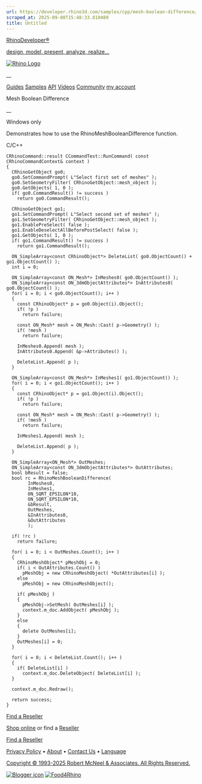 ```yaml
---
url: https://developer.rhino3d.com/samples/cpp/mesh-boolean-difference/
scraped_at: 2025-09-08T15:48:33.810489
title: Untitled
---
```


[RhinoDeveloper®](/)

[design, model, present, analyze, realize...](/)

[![Rhino Logo](https://developer.rhino3d.com/images/rhinodevlogo.png)](/)

__

[Guides](https://developer.rhino3d.com/guides)
[Samples](https://developer.rhino3d.com/samples)
[API](https://developer.rhino3d.com/api)
[Videos](https://developer.rhino3d.com/videos)
[Community](https://discourse.mcneel.com/c/rhino-developer) [my account
](https://www.rhino3d.com/my-account/ "Manage your account, licenses, and
teams")

Mesh Boolean Difference

__

Windows only

Demonstrates how to use the RhinoMeshBooleanDifference function.

C/C++

    
    
    CRhinoCommand::result CCommandTest::RunCommand( const CRhinoCommandContext& context )
    {
      CRhinoGetObject go0;
      go0.SetCommandPrompt( L"Select first set of meshes" );
      go0.SetGeometryFilter( CRhinoGetObject::mesh_object );
      go0.GetObjects( 1, 0 );
      if( go0.CommandResult() != success )
        return go0.CommandResult();
    
      CRhinoGetObject go1;
      go1.SetCommandPrompt( L"Select second set of meshes" );
      go1.SetGeometryFilter( CRhinoGetObject::mesh_object );
      go1.EnablePreSelect( false );
      go1.EnableDeselectAllBeforePostSelect( false );
      go1.GetObjects( 1, 0 );
      if( go1.CommandResult() != success )
        return go1.CommandResult();
    
      ON_SimpleArray<const CRhinoObject*> DeleteList( go0.ObjectCount() + go1.ObjectCount() );
      int i = 0;
    
      ON_SimpleArray<const ON_Mesh*> InMeshes0( go0.ObjectCount() );
      ON_SimpleArray<const ON_3dmObjectAttributes*> InAttributes0( go0.ObjectCount() );
      for( i = 0; i < go0.ObjectCount(); i++ )
      {
        const CRhinoObject* p = go0.Object(i).Object();
        if( !p )
          return failure;
    
        const ON_Mesh* mesh = ON_Mesh::Cast( p->Geometry() );
        if( !mesh )
          return failure;
    
        InMeshes0.Append( mesh );
        InAttributes0.Append( &p->Attributes() );
    
        DeleteList.Append( p );
      }
    
      ON_SimpleArray<const ON_Mesh*> InMeshes1( go1.ObjectCount() );
      for( i = 0; i < go1.ObjectCount(); i++ )
      {
        const CRhinoObject* p = go1.Object(i).Object();
        if( !p )
          return failure;
    
        const ON_Mesh* mesh = ON_Mesh::Cast( p->Geometry() );
        if( !mesh )
          return failure;
    
        InMeshes1.Append( mesh );
    
        DeleteList.Append( p );
      }
    
      ON_SimpleArray<ON_Mesh*> OutMeshes;
      ON_SimpleArray<const ON_3dmObjectAttributes*> OutAttributes;
      bool bResult = false;
      bool rc = RhinoMeshBooleanDifference(
            InMeshes0,
            InMeshes1,
            ON_SQRT_EPSILON*10,
            ON_SQRT_EPSILON*10,
            &bResult,
            OutMeshes,
            &InAttributes0,
            &OutAttributes
            );
    
      if( !rc )
        return failure;
    
      for( i = 0; i < OutMeshes.Count(); i++ )
      {
        CRhinoMeshObject* pMeshObj = 0;
        if( i < OutAttributes.Count() )
          pMeshObj = new CRhinoMeshObject( *OutAttributes[i] );
        else
          pMeshObj = new CRhinoMeshObject();
    
        if( pMeshObj )
        {
          pMeshObj->SetMesh( OutMeshes[i] );
          context.m_doc.AddObject( pMeshObj );
        }
        else
        {
          delete OutMeshes[i];
        }
        OutMeshes[i] = 0;
      }
    
      for( i = 0; i < DeleteList.Count(); i++ )
      {
        if( DeleteList[i] )
          context.m_doc.DeleteObject( DeleteList[i] );
      }
    
      context.m_doc.Redraw();
    
      return success;
    }
    

  

[Find a Reseller](https://www.rhino3d.com/sales)

[Shop online](https://www.rhino3d.com/store) or find a
[Reseller](https://www.rhino3d.com/sales)

[Find a Reseller](https://www.rhino3d.com/sales)

[Privacy Policy](https://www.rhino3d.com/privacy) •
[About](https://www.rhino3d.com/mcneel/about) • [Contact
Us](https://www.rhino3d.com/mcneel/contact) • [
Language](https://www.rhino3d.com/language "Change to a different region or
language")

[Copyright © 1993-2025 Robert McNeel & Associates. All Rights
Reserved.](https://www.rhino3d.com/mcneel/about)

[](https://www.facebook.com/McNeelRhinoceros/)
[](https://twitter.com/bobmcneel) [](https://www.linkedin.com/groups/75313/)
[](https://www.youtube.com/user/RhinoGuide/videos) [](https://vimeo.com/rhino)
[![Blogger
icon](https://developer.rhino3d.com/images/blogger.svg)](http://blog.rhino3d.com/)
[![Food4Rhino](https://developer.rhino3d.com/images/f4r_icon_01.svg)](https://www.food4rhino.com)


